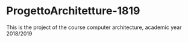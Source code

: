 # ProgettoArchitetture-1819
This is the project of the course computer architecture, academic year 2018/2019 
